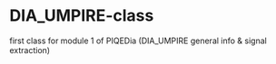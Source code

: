 # DIA_UMPIRE-class
first class for module 1 of PIQEDia (DIA_UMPIRE general info &amp; signal extraction)
